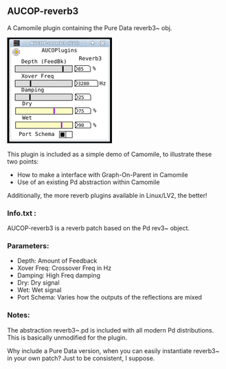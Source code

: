 ## AUCOP-reverb3

A Camomile plugin containing the Pure Data reverb3~ obj.

![reverb3 pic](../webstuff/AUCOP-reverb3.png)

This plugin is included as a simple demo of Camomile, to illustrate these two points:

- How to make a interface with Graph-On-Parent in Camomile
- Use of an existing Pd abstraction within Camomile

Additionally, the more reverb plugins available in Linux/LV2, the better!

### Info.txt :

AUCOP-reverb3 is a reverb patch based on the Pd rev3~ object. 

### Parameters:

- Depth: Amount of Feedback
- Xover Freq: Crossover Freq in Hz
- Damping: High Freq damping
- Dry: Dry signal
- Wet: Wet signal
- Port Schema: Varies how the outputs of the reflections are mixed

### Notes:

The abstraction reverb3~.pd is included with all modern Pd distributions. This is basically unmodified for the plugin.

Why include a Pure Data version, when you can easily instantiate reverb3~ in your own patch? Just to be consistent, I suppose.
